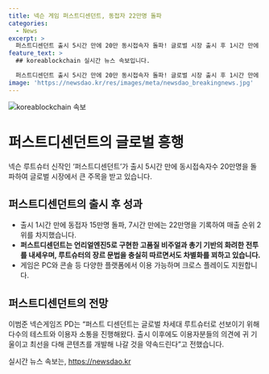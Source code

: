 ```yaml
---
title: 넥슨 게임 퍼스트디센던트, 동접자 22만명 돌파
categories:
  - News
excerpt: >
  퍼스트디센던트 출시 5시간 만에 20만 동시접속자 돌파! 글로벌 시장 출시 후 1시간 만에 15만, 7시간 만에 22만 동접자 기록. 넥슨 루트슈터 신작은 데뷔 후 톱셀러 순위 2위에 올라, 기대를 모은다. 언리얼엔진5로 제작된 고품질 비주얼과 총기 전투, 그라인딩 재미에 초점을 둔 퍼스트디센던트는 다양한 플랫폼과 크로스 플레이를 지원한다. 출시 전부터 기대를 모은 이 게임은 테스트와 이용자 소통을 통해 완성됐으며 이범준 넥슨게임즈 PD는 오랫동안 사랑받을 것이라고 기대를 표했다.
feature_text: >
  ## koreablockchain 실시간 뉴스 속보입니다.

  퍼스트디센던트 출시 5시간 만에 20만 동시접속자 돌파! 글로벌 시장 출시 후 1시간 만에 15만, 7시간 만에 22만 동접자 기록. 넥슨 루트슈터 신작은 데뷔 후 톱셀러 순위 2위에 올라, 기대를 모은다. 언리얼엔진5로 제작된 고품질 비주얼과 총기 전투, 그라인딩 재미에 초점을 둔 퍼스트디센던트는 다양한 플랫폼과 크로스 플레이를 지원한다. 출시 전부터 기대를 모은 이 게임은 테스트와 이용자 소통을 통해 완성됐으며 이범준 넥슨게임즈 PD는 오랫동안 사랑받을 것이라고 기대를 표했다.
image: 'https://newsdao.kr/res/images/meta/newsdao_breakingnews.jpg'
---
```


<p><img src="https://newsdao.kr/res/images/meta/newsdao_breakingnews.jpg" alt="koreablockchain 속보" /></p>

<h1>퍼스트디센던트의 글로벌 흥행</h1>

<p data-ke-size="size16">넥슨 루트슈터 신작인 ‘퍼스트디센던트’가 출시 5시간 만에 동시접속자수 20만명을 돌파하여 글로벌 시장에서 큰 주목을 받고 있습니다.</p>

<h2 data-ke-size="size26">퍼스트디센던트의 출시 후 성과</h2>

<ul>
  <li>출시 1시간 만에 동접자 15만명 돌파, 7시간 만에는 22만명을 기록하여 매출 순위 2위를 차지했습니다.</li>
  <li><b>퍼스트디센던트는 언리얼엔진5로 구현한 고품질 비주얼과 총기 기반의 화려한 전투를 내세우며, 루트슈터의 장르 문법을 충실히 따르면서도 차별화를 꾀하고 있습니다.</b></li>
  <li>게임은 PC와 콘솔 등 다양한 플랫폼에서 이용 가능하며 크로스 플레이도 지원합니다.</li>
</ul>

<h2 data-ke-size="size26">퍼스트디센던트의 전망</h2>

<p data-ke-size="size16">이범준 넥슨게임즈 PD는 “퍼스트 디센던트는 글로벌 차세대 루트슈터로 선보이기 위해 다수의 테스트와 이용자 소통을 진행해왔다. 출시 이후에도 이용자분들의 의견에 귀 기울이고 최선을 다해 콘텐츠를 개발해 나갈 것을 약속드린다”고 전했습니다.</p>
실시간 뉴스 속보는, <a href="https://newsdao.kr" rel="dofollow">https://newsdao.kr</a>


